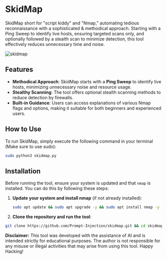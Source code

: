 # SkidMap
SkidMap short for "script kiddy" and "Nmap," automating tedious reconnaissance with a sophisticated &amp; methodical approach. Starting with a Ping Sweep to identify live hosts, ensuring targeted scans only, and optionally followed by a stealth scan to minimize detection, this tool effectively reduces unnecessary time and noise.

![skidmap](https://github.com/user-attachments/assets/6250a155-52f9-44a3-befc-4cb5bc730c2a)


## Features
- **Methodical Approach**: SkidMap starts with a **Ping Sweep** to identify live hosts, minimizing unnecessary noise and resource usage.
- **Stealthy Scanning**: The tool offers optional stealth scanning methods to reduce detection by firewalls.
- **Built-in Guidance**: Users can access explanations of various Nmap flags and options, making it suitable for both beginners and experienced users.

## How to Use
To run SkidMap, simply execute the following command in your terminal (Make sure to use sudo):

```bash
sudo python3 skidmap.py
```
## Installation

Before running the tool, ensure your system is updated and that `nmap` is installed. You can do this by following these steps:

1. **Update your system and install nmap** (if not already installed):
   ```bash
   sudo apt update && sudo apt upgrade -y && sudo apt install nmap -y
   ```
2. **Clone the repository and run the tool**:
```bash
git clone https://github.com/Prompt-Injection/skidmap.git && cd skidmap && sudo python3 skidmap.py
```

**Disclaimer:** This tool was developed with the assistance of AI and is intended strictly for educational purposes. The author is not responsible for any misuse or illegal activities that may arise from using this tool. Happy Hacking!
